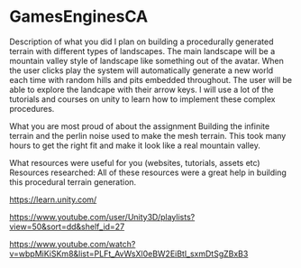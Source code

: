 # GamesEnginesCA
Description of what you did
I plan on building a procedurally generated terrain with different types of landscapes. The main landscape will be a mountain valley style of landscape like something out of the avatar. When the user clicks play the system will automatically generate a new world each time with random hills and pits embedded throughout. The user will be able to explore the landcape with their arrow keys. I will use a lot of the tutorials and courses on unity to learn how to implement these complex procedures.

What you are most proud of about the assignment
Building the infinite terrain and the perlin noise used to make the mesh terrain. This took many hours to get the right fit and make it look like a real mountain valley.

What resources were useful for you (websites, tutorials, assets etc)
Resources researched:
All of these resources were a great help in building this procedural terrain generation.

https://learn.unity.com/

https://www.youtube.com/user/Unity3D/playlists?view=50&sort=dd&shelf_id=27

https://www.youtube.com/watch?v=wbpMiKiSKm8&list=PLFt_AvWsXl0eBW2EiBtl_sxmDtSgZBxB3
